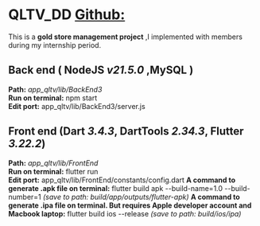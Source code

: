 # QLTV_DD [Github:](https://github.com/GiaBao0510/QLTV_DD)

This is a **gold store management project** ,I implemented with members during my internship period.

## Back end ( NodeJS _v21.5.0_ ,MySQL )

**Path:** _app_qltv/lib/BackEnd3_  
**Run on terminal:** npm start  
**Edit port:** app_qltv/lib/BackEnd3/server.js
## Front end (Dart _3.4.3_, DartTools _2.34.3_, Flutter _3.22.2_)

**Path:** _app_qltv/lib/FrontEnd_  
**Run on terminal:** flutter run  
**Edit port:** app_qltv/lib/FrontEnd/constants/config.dart
**A command to generate .apk file on terminal:** flutter build apk --build-name=1.0 --build-number=1  _(save to path: build/app/outputs/flutter-apk)_
**A command to generate .ipa file on terminal. But requires Apple developer account and Macbook laptop:** flutter build ios --release _(save to path: build/ios/ipa)_

